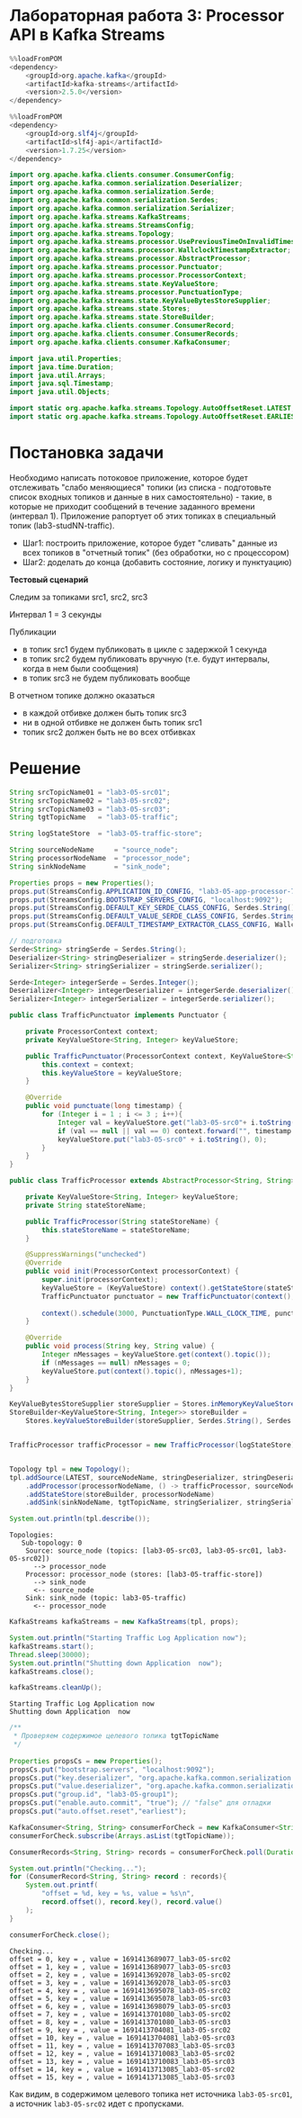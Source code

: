 # Лабораторная работа 3: Processor API в Kafka Streams


```Java
%%loadFromPOM
<dependency>
    <groupId>org.apache.kafka</groupId>
    <artifactId>kafka-streams</artifactId>
    <version>2.5.0</version>
</dependency>
```


```Java
%%loadFromPOM
<dependency>
    <groupId>org.slf4j</groupId>
    <artifactId>slf4j-api</artifactId>
    <version>1.7.25</version>
</dependency>
```


```Java
import org.apache.kafka.clients.consumer.ConsumerConfig;
import org.apache.kafka.common.serialization.Deserializer;
import org.apache.kafka.common.serialization.Serde;
import org.apache.kafka.common.serialization.Serdes;
import org.apache.kafka.common.serialization.Serializer;
import org.apache.kafka.streams.KafkaStreams;
import org.apache.kafka.streams.StreamsConfig;
import org.apache.kafka.streams.Topology;
import org.apache.kafka.streams.processor.UsePreviousTimeOnInvalidTimestamp;
import org.apache.kafka.streams.processor.WallclockTimestampExtractor;
import org.apache.kafka.streams.processor.AbstractProcessor;
import org.apache.kafka.streams.processor.Punctuator;
import org.apache.kafka.streams.processor.ProcessorContext;
import org.apache.kafka.streams.state.KeyValueStore;
import org.apache.kafka.streams.processor.PunctuationType;
import org.apache.kafka.streams.state.KeyValueBytesStoreSupplier;
import org.apache.kafka.streams.state.Stores;
import org.apache.kafka.streams.state.StoreBuilder;
import org.apache.kafka.clients.consumer.ConsumerRecord;
import org.apache.kafka.clients.consumer.ConsumerRecords;
import org.apache.kafka.clients.consumer.KafkaConsumer;

import java.util.Properties;
import java.time.Duration;
import java.util.Arrays;
import java.sql.Timestamp;
import java.util.Objects;

import static org.apache.kafka.streams.Topology.AutoOffsetReset.LATEST;
import static org.apache.kafka.streams.Topology.AutoOffsetReset.EARLIEST;
```

# Постановка задачи

Необходимо написать потоковое приложение, которое будет отслеживать "слабо меняющиеся" топики (из списка - подготовьте список входных топиков и данные в них самостоятельно) - такие, в которые не приходит сообщений в течение заданного времени (интервал 1). Приложение рапортует об этих топиках в специальный топик (lab3-studNN-traffic).

* Шаг1: построить приложение, которое будет "сливать" данные из всех топиков в "отчетный топик" (без обработки, но с процессором)
* Шаг2: доделать до конца (добавить состояние, логику и пунктуацию) 

**Тестовый сценарий**

Следим за топиками src1, src2, src3

Интервал 1 = 3 секунды

Публикации

* в топик src1 будем публиковать в цикле с задержкой 1 секунда
* в топик src2 будем публиковать вручную (т.е. будут интервалы, когда в нем были сообщения)
* в топик src3 не будем публиковать вообще

В отчетном топике должно оказаться

* в каждой отбивке должен быть топик src3
* ни в одной отбивке не должен быть топик src1
* топик src2 должен быть не во всех отбивках

# Решение


```Java
String srcTopicName01 = "lab3-05-src01";
String srcTopicName02 = "lab3-05-src02";
String srcTopicName03 = "lab3-05-src03";
String tgtTopicName   = "lab3-05-traffic";

String logStateStore  = "lab3-05-traffic-store";

String sourceNodeName     = "source_node";
String processorNodeName  = "processor_node";
String sinkNodeName       = "sink_node";

Properties props = new Properties();
props.put(StreamsConfig.APPLICATION_ID_CONFIG, "lab3-05-app-processor-7");
props.put(StreamsConfig.BOOTSTRAP_SERVERS_CONFIG, "localhost:9092");
props.put(StreamsConfig.DEFAULT_KEY_SERDE_CLASS_CONFIG, Serdes.String().getClass().getName());
props.put(StreamsConfig.DEFAULT_VALUE_SERDE_CLASS_CONFIG, Serdes.String().getClass().getName());
props.put(StreamsConfig.DEFAULT_TIMESTAMP_EXTRACTOR_CLASS_CONFIG, WallclockTimestampExtractor.class);   

// подготовка
Serde<String> stringSerde = Serdes.String();
Deserializer<String> stringDeserializer = stringSerde.deserializer();
Serializer<String> stringSerializer = stringSerde.serializer();

Serde<Integer> integerSerde = Serdes.Integer();
Deserializer<Integer> integerDeserializer = integerSerde.deserializer();
Serializer<Integer> integerSerializer = integerSerde.serializer();
```


```Java
public class TrafficPunctuator implements Punctuator {

    private ProcessorContext context;
    private KeyValueStore<String, Integer> keyValueStore;

    public TrafficPunctuator(ProcessorContext context, KeyValueStore<String, Integer> keyValueStore) {
        this.context = context;
        this.keyValueStore = keyValueStore;
    }

    @Override
    public void punctuate(long timestamp) {
        for (Integer i = 1 ; i <= 3 ; i++){        
            Integer val = keyValueStore.get("lab3-05-src0"+ i.toString());
            if (val == null || val == 0) context.forward("", timestamp + "_lab3-05-src0" + i.toString(), "sink_node");        
            keyValueStore.put("lab3-05-src0" + i.toString(), 0);
        }        
    }
}
```


```Java
public class TrafficProcessor extends AbstractProcessor<String, String> {

    private KeyValueStore<String, Integer> keyValueStore;
    private String stateStoreName;

    public TrafficProcessor(String stateStoreName) {
        this.stateStoreName = stateStoreName;
    }

    @SuppressWarnings("unchecked")
    @Override
    public void init(ProcessorContext processorContext) {
        super.init(processorContext);
        keyValueStore = (KeyValueStore) context().getStateStore(stateStoreName);
        TrafficPunctuator punctuator = new TrafficPunctuator(context(), keyValueStore);
        
        context().schedule(3000, PunctuationType.WALL_CLOCK_TIME, punctuator);
    }

    @Override
    public void process(String key, String value) {
        Integer nMessages = keyValueStore.get(context().topic());
        if (nMessages == null) nMessages = 0;
        keyValueStore.put(context().topic(), nMessages+1);
    }
}
```


```Java
KeyValueBytesStoreSupplier storeSupplier = Stores.inMemoryKeyValueStore(logStateStore);
StoreBuilder<KeyValueStore<String, Integer>> storeBuilder = 
    Stores.keyValueStoreBuilder(storeSupplier, Serdes.String(), Serdes.Integer());


TrafficProcessor trafficProcessor = new TrafficProcessor(logStateStore);


Topology tpl = new Topology();
tpl.addSource(LATEST, sourceNodeName, stringDeserializer, stringDeserializer, srcTopicName01, srcTopicName02, srcTopicName03)
    .addProcessor(processorNodeName, () -> trafficProcessor, sourceNodeName)
    .addStateStore(storeBuilder, processorNodeName)
    .addSink(sinkNodeName, tgtTopicName, stringSerializer, stringSerializer, processorNodeName);

System.out.println(tpl.describe());
```

    Topologies:
       Sub-topology: 0
        Source: source_node (topics: [lab3-05-src03, lab3-05-src01, lab3-05-src02])
          --> processor_node
        Processor: processor_node (stores: [lab3-05-traffic-store])
          --> sink_node
          <-- source_node
        Sink: sink_node (topic: lab3-05-traffic)
          <-- processor_node
    
    



```Java
KafkaStreams kafkaStreams = new KafkaStreams(tpl, props);

System.out.println("Starting Traffic Log Application now");
kafkaStreams.start();
Thread.sleep(30000);
System.out.println("Shutting down Application  now");
kafkaStreams.close();

kafkaStreams.cleanUp();
```

    Starting Traffic Log Application now
    Shutting down Application  now



```Java
/**
 * Проверяем содержимое целевого топика tgtTopicName
 */
 
Properties propsCs = new Properties();
propsCs.put("bootstrap.servers", "localhost:9092");
propsCs.put("key.deserializer", "org.apache.kafka.common.serialization.StringDeserializer");
propsCs.put("value.deserializer", "org.apache.kafka.common.serialization.StringDeserializer");
propsCs.put("group.id", "lab3-05-group1");
propsCs.put("enable.auto.commit", "true"); // "false" для отладки
propsCs.put("auto.offset.reset","earliest");

KafkaConsumer<String, String> consumerForCheck = new KafkaConsumer<String, String>(propsCs);
consumerForCheck.subscribe(Arrays.asList(tgtTopicName));

ConsumerRecords<String, String> records = consumerForCheck.poll(Duration.ofMillis(1000L));

System.out.println("Checking..."); 
for (ConsumerRecord<String, String> record : records){
    System.out.printf(
        "offset = %d, key = %s, value = %s\n",
        record.offset(), record.key(), record.value()
    );
}

consumerForCheck.close();
```

    Checking...
    offset = 0, key = , value = 1691413689077_lab3-05-src02
    offset = 1, key = , value = 1691413689077_lab3-05-src03
    offset = 2, key = , value = 1691413692078_lab3-05-src02
    offset = 3, key = , value = 1691413692078_lab3-05-src03
    offset = 4, key = , value = 1691413695078_lab3-05-src02
    offset = 5, key = , value = 1691413695078_lab3-05-src03
    offset = 6, key = , value = 1691413698079_lab3-05-src03
    offset = 7, key = , value = 1691413701080_lab3-05-src02
    offset = 8, key = , value = 1691413701080_lab3-05-src03
    offset = 9, key = , value = 1691413704081_lab3-05-src02
    offset = 10, key = , value = 1691413704081_lab3-05-src03
    offset = 11, key = , value = 1691413707083_lab3-05-src03
    offset = 12, key = , value = 1691413710083_lab3-05-src02
    offset = 13, key = , value = 1691413710083_lab3-05-src03
    offset = 14, key = , value = 1691413713085_lab3-05-src02
    offset = 15, key = , value = 1691413713085_lab3-05-src03


Как видим, в содержимом целевого топика нет источника `lab3-05-src01`, а источник `lab3-05-src02` идет с пропусками.
